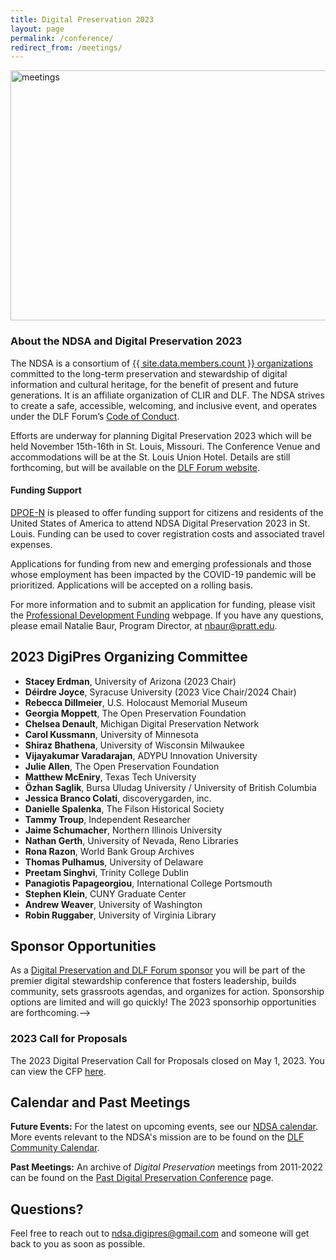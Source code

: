 ```yaml
---
title: Digital Preservation 2023 
layout: page
permalink: /conference/
redirect_from: /meetings/
---
```


<img alt="meetings" width="820" height="400" class="center" src='{{ "/images/conferences/DigiPres-2023-820x400.jpg"  | prepend: site.baseurl }}'>
<!--<img alt="meetings" width="820" height="400" class="center" src='{{ "/images/conferences/DigiPres2023.png"  | prepend: site.baseurl }}'>-->

### About the NDSA and Digital Preservation 2023
The NDSA is a consortium of [{{ site.data.members.count }} organizations](/membership/members/) committed to the long-term preservation and stewardship of digital information and cultural heritage, for the benefit of present and future generations. It is an affiliate organization of CLIR and DLF. The NDSA strives to create a safe, accessible, welcoming, and inclusive event, and operates under the DLF Forum’s [Code of Conduct](https://www.diglib.org/code). 

Efforts are underway for planning Digital Preservation 2023 which will be held November 15th-16th in St. Louis, Missouri.  The Conference Venue and accommodations will be at the St. Louis Union Hotel. Details are still forthcoming, but will be available on the [DLF Forum website](https://forum2023.diglib.org/conference-venue-and-hotel/).   

#### Funding Support
[DPOE-N](https://www.dpoe.network/) is pleased to offer funding support for citizens and residents of the United States of America to attend NDSA Digital Preservation 2023 in St. Louis. Funding can be used to cover registration costs and associated travel expenses.
 
Applications for funding from new and emerging professionals and those whose employment has been impacted by the COVID-19 pandemic will be prioritized.
Applications will be accepted on a rolling basis.
 
For more information and to submit an application for funding, please visit the [Professional Development Funding](https://www.dpoe.network/professional-development-support/) webpage. If you have any questions, please email Natalie Baur, Program Director, at nbaur@pratt.edu.

<!--### 2023 Call for Proposals
The 2023 Digital Preservation Call for Proposals is now open.  
- You can view details on how to submit a proposal for DigiPres on the Call for Proposals [website](/conference/digital-preservation-2023/cfp/). 
- The submission deadline is Monday, May 1, 2023 at 11:59pm Eastern Time.
- Presenters will be notified of their acceptance in June. Presenters will receive support in the form of tutorials, resources, and individual assistance.

### About the NDSA and Digital Preservation Conference
The NDSA is a consortium of [{{ site.data.members.count }} organizations](/membership/members/) committed to the long-term preservation and stewardship of digital information and cultural heritage, for the benefit of present and future generations. It is an affiliate organization of CLIR and DLF. The NDSA strives to create a safe, accessible, welcoming, and inclusive event, and operates under the DLF Forum’s [Code of Conduct](https://www.diglib.org/code). 

Digital Preservation 2023 (#digipres23) will be a crucial venue for intellectual exchange, community-building, development of good practices, and national-level agenda-setting in the field, helping to chart future directions for both the NDSA and digital stewardship.

<!--## We are currently looking for volunteers to join the 2023 Planning Committee, which will convene in early 2023. If you would like to volunteer, [please fill out this form,](https://forms.gle/Za91A14ojA8WtKnj9) and we will be in touch soon.

Registration & Logistics
Registration is now open! Please see the [DLF Forum's page on registration,](https://forum2022.diglib.org/registration/) for more information on registration categories, and to claim your spot. 

### Conference Program
The conference will be held at the Renaissance Baltimore Harborplace Hotel, on Wednesday, October 12th and Thursday, October 13th. It is held in concert with the [Council on Library and Information Resources (CLIR)](https://www.clir.org/) events [DLF Forum](https://forum2022.diglib.org/) (October 10-12), [Learn@DLF](https://forum2022.diglib.org/affiliated-events/learndlf/) (October 9) and [CLIR's Digitizing Hidden Collections Symposium](https://www.clir.org/hiddencollections/events/2022-symposium/) (October 12-13). The full schedule for all events can be viewed below.

[PROGRAM SCHEDULE](https://clirevents2022.sched.com/)

Slide decks, if provided, are available on the [Open Science Framework (OSF)](https://osf.io/meetings/NDSA2022)

Keynote Speaker: Dorothy Berry
<img alt="Dorothy Berry" width="400" height="300"  src='{{ "/images/conferences/berry.jpg" }}'>

Dorothy will give her keynote talk, "Keeping Whose History, For Whom: Writing the Stories Digital Preservation Tells," during the Digital Preservation 2022 plenary session. Dorothy is the Digital Curator at the Smithsonian National Museum of African American History and Culture. Her work focuses on enhancing public access to digitized cultural hertiage materials and on creating new virtual environments for exploring Black history. She lead the Slavery, Abolition, Emancipation, and Freedom: Primary Sources at Houghton Library initative that led Harvard University's largest special collections repository through its first large scale project dedicated to Black history as that library's Digital Collections Program Manager. A popular writer and speaker on topics around description, discovery, and digitization of special collections materials, her writings can be found at up//root, JSTOR Daily, Lapham's Quarterly, and The Public Domain Review. -->

## 2023 DigiPres Organizing Committee

- **Stacey Erdman**, University of Arizona (2023 Chair)
- **Déirdre Joyce**, Syracuse University (2023 Vice Chair/2024 Chair)
- **Rebecca Dillmeier**, U.S. Holocaust Memorial Museum
- **Georgia Moppett**, The Open Preservation Foundation
- **Chelsea Denault**, Michigan Digital Preservation Network
- **Carol Kussmann**, University of Minnesota
- **Shiraz Bhathena**, University of Wisconsin Milwaukee
- **Vijayakumar Varadarajan**, ADYPU Innovation University
- **Julie Allen**, The Open Preservation Foundation
- **Matthew McEniry**, Texas Tech University
- **Özhan Saglik**, Bursa Uludag University / University of British Columbia
- **Jessica Branco Colati**, discoverygarden, inc.
- **Danielle Spalenka**, The Filson Historical Society
- **Tammy Troup**, Independent Researcher
- **Jaime Schumacher**, Northern Illinois University
- **Nathan Gerth**, University of Nevada, Reno Libraries
- **Rona Razon**, World Bank Group Archives 
- **Thomas Pulhamus**, University of Delaware
- **Preetam Singhvi**, Trinity College Dublin
- **Panagiotis Papageorgiou**, International College Portsmouth
- **Stephen Klein**, CUNY Graduate Center
- **Andrew Weaver**, University of Washington
- **Robin Ruggaber**, University of Virginia Library
 
## Sponsor Opportunities
As a [Digital Preservation and DLF Forum sponsor](https://forum2023.diglib.org/sponsorship/) you will be part of the premier digital stewardship conference that fosters leadership, builds community, sets grassroots agendas, and organizes for action. Sponsorship options are limited and will go quickly! The 2023 sponsorhip opportunities are forthcoming.-->

### 2023 Call for Proposals
The 2023 Digital Preservation Call for Proposals closed on May 1, 2023. You can view the CFP [here](/conference/digital-preservation-2023/cfp/).
 
## Calendar and Past Meetings
**Future Events:** For the latest on upcoming events, see our [NDSA calendar](/calendar). More events relevant to the NDSA's mission are to be found on the [DLF Community Calendar](https://www.diglib.org/opportunities/calendar/).

**Past Meetings:** An archive of _Digital Preservation_ meetings from 2011-2022 can be found on the [Past Digital Preservation Conference](/conference/digital-preservation/past/) page.  

## Questions?
Feel free to reach out to ndsa.digipres@gmail.com and someone will get back to you as soon as possible.

<!--### Thank you for attending Digital Preservation 2021: Embracing Digitality!
The NDSA Digital Preservation conference is the annual meeting of the NDSA and helps chart future directions for both the NDSA and the greater digital stewardship field. It is a crucial venue for intellectual exchange, community building, development of good practices, and agenda-setting in the digital stewardship field. **Digital Preservation 2021: Embracing Digitality (#DigiPres21) was held online on Thursday, November 4 2021** on World Digital Preservation Day and in concert with the [Council on Library and Information Resources (CLIR)](https://www.clir.org/) events [DLF Forum](https://forum2021.diglib.org/) (November 1-3) and [Learn@DLF](https://forum2021.diglib.org/learndlf/) (November 8-10)

## Conference Program and Proceedings
Held online November 4, 2021, the slide decks of the presentations for Digital Preservation 2021: Embracing Digitality are available, and recordings will be forthcoming.
- Slide decks are available on the [Open Science Framework (OSF)](https://osf.io/meetings/ndsa2021)
- Recordings will be posted on the [NDSA YouTube Channel](https://www.youtube.com/channel/UC3WdMHeOtusuNiYrOrM5USA/videos) by early 2022
- We are so grateful to our [2021 CLIR events sponsors](https://forum2021.diglib.org/sponsorship-opportunities/sponsors/)!-->
